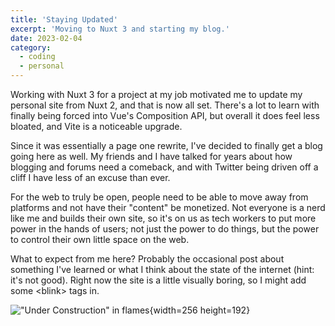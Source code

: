 ```yaml
---
title: 'Staying Updated'
excerpt: 'Moving to Nuxt 3 and starting my blog.'
date: 2023-02-04
category:
  - coding
  - personal
---
```


Working with Nuxt 3 for a project at my job motivated me to update my personal site from Nuxt 2, and that is now all set. There's a lot to learn with finally being forced into Vue's Composition API, but overall it does feel less bloated, and Vite is a noticeable upgrade.

Since it was essentially a page one rewrite, I've decided to finally get a blog going here as well. My friends and I have talked for years about how blogging and forums need a comeback, and with Twitter being driven off a cliff I have less of an excuse than ever.

For the web to truly be open, people need to be able to move away from platforms and not have their "content" be monetized. Not everyone is a nerd like me and builds their own site, so it's on us as tech workers to put more power in the hands of users; not just the power to do things, but the power to control their own little space on the web.

What to expect from me here? Probably the occasional post about something I've learned or what I think about the state of the internet (hint: it's not good). Right now the site is a little visually boring, so I might add some \<blink\> tags in.

!["Under Construction" in flames](/blog/2023/02/under-construction.gif){width=256 height=192}